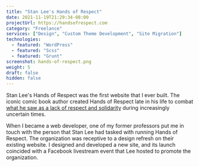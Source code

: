 ```yaml
---
title: "Stan Lee's Hands of Respect"
date: 2021-11-19T21:29:34-08:00
projectUrl: https://handsofrespect.com
category: "Freelance"
services: ["Design", "Custom Theme Development", "Site Migration"]
technologies:
  - featured: "WordPress"
  - featured: "Scss"
  - featured: "Grunt"
screenshot: hands-of-respect.png
weight: 5
draft: false
hidden: false
---
```


Stan Lee's Hands of Respect was the first website that I ever built. The iconic comic book author created Hands of Respect late in his life to combat [what he saw as a lack of respect and solidarity](https://www.youtube.com/watch?v=su6VnUEjne0) during increasingly uncertain times.

When I became a web developer, one of my former professors put me in touch with the person that Stan Lee had tasked with running Hands of Respect. The organization was receptive to a design refresh on their existing website. I designed and developed a new site, and its launch coincided with a Facebook livestream event that Lee hosted to promote the organization.
